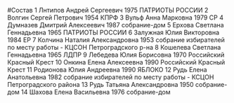 #Состав
1 Лнтипов Андрей Сергеевич 1975 ПАТРИОТЫ РОССИИ
2 Волгин Сергей Петрович 1954 КПРФ
3 Вульф Анна Марковна 1979 СР
4 Думназев Дмитрий Алексеевич 1987 собрание-дом
5 Ерхова Светлана Геннадьевна 1965 ПАТРИОТЫ РОССИИ
6 Залужная Юлия Викторовна 1984 ЕР
7 Колчина Наталия Александровна 1953 собрание избирателей по месту работы - КЦСОН Петроградского р-на
8 Кошелева Светлана Геннадьевна 1965 ЛДПР
9 Лебедева Юлия Борисовна 1970 Российский Красный Крест
10 Онкина Елена Алексеевна 1990 Российский Красный Крест
11 Родионова Юлия Андреевна 1990 ЯБЛОКО
12 Рудь Елена Анатольевна 1982 собрание избирателей по месту работы - КСЦОН Петроградского района
13 Рудь Татьяна Александровна 1950 собрание-дом
14 Шахова Елена Васильевна 1976 собрание-дом
